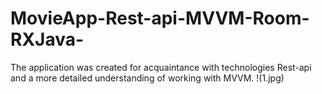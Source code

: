# MovieApp-Rest-api-MVVM-Room-RXJava-
The application was created for acquaintance with technologies Rest-api and a more detailed understanding of working with MVVM.
!(1.jpg)
